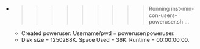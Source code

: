 * >>>>>>>>> Running inst-min-con-users-poweruser.sh ...
  * Created poweruser: Username/pwd = poweruser/poweruser.
  * Disk size = 1250288K. Space Used = 36K. Runtime = 00:00:00:00.
